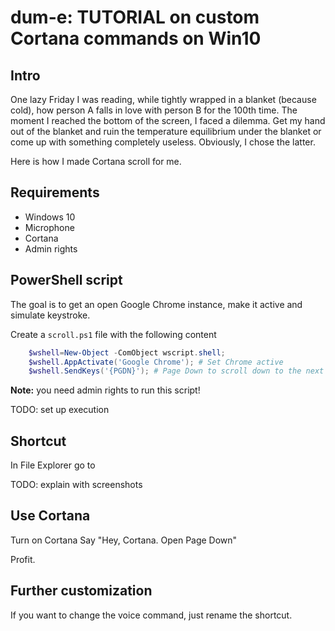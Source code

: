 # dum-e: TUTORIAL on custom Cortana commands on Win10

## Intro
One lazy Friday I was reading, while tightly wrapped in a blanket (because cold), how person A falls in love with person B for the 100th time. The moment I reached the bottom of the screen, I faced a dilemma. Get my hand out of the blanket and ruin the temperature equilibrium under the blanket or come up with something completely useless. Obviously, I chose the latter.

Here is how I made Cortana scroll for me. 

## Requirements

* Windows 10
* Microphone
* Cortana
* Admin rights

## PowerShell script

The goal is to get an open Google Chrome instance, make it active and simulate keystroke. 

Create a ```scroll.ps1``` file with the following content

```powershell
    $wshell=New-Object -ComObject wscript.shell;
    $wshell.AppActivate('Google Chrome'); # Set Chrome active
    $wshell.SendKeys('{PGDN}'); # Page Down to scroll down to the next screen
```
**Note:** you need admin rights to run this script!

TODO: set up execution

## Shortcut

In File Explorer go to 

TODO: explain with screenshots

## Use Cortana

Turn on Cortana
Say "Hey, Cortana. Open Page Down"

Profit.

## Further customization

If you want to change the voice command, just rename the shortcut. 
